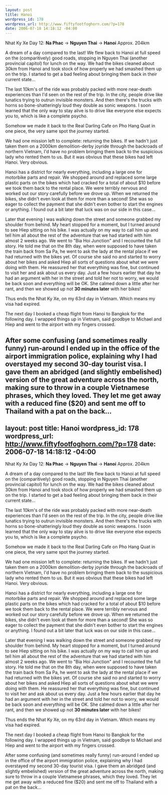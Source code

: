 ```yaml
--- 
layout: post
title: Hanoi
wordpress_id: 178
wordpress_url: http://www.fiftyfootfoghorn.com/?p=178
date: 2006-07-18 14:18:12 -04:00
---
```

Nhat Ky Xe Day 12: <strong>Na Phac</strong> -> <strong>Nguyen Thai</strong> -> <strong>Hanoi</strong>
Approx. 204km

A dream of a day compared to the last! We flew back to Hanoi at full speed on the (comparitively) good roads, stopping in Nguyen Thai (another provincial capitol) for lunch on the way. We had the bikes cleaned about 30km from Hanoi and took stock of how properly we had smashed them up on the trip. I started to get a bad feeling about bringing them back in their current state...

The last 10km's of the ride was probably packed with more near-death experiences than I'd seen on the rest of the trip. In the city, people drive like lunatics trying to outrun invisible monsters. And then there's the trucks with horns so bone-shatteringly loud they double as sonic weapons. I soon learned that the only way to stay alive is to drive like everyone else expects you to, which is like a complete psycho.

Somehow we made it back to the Real Darling Cafe on Pho Hang Quat in one piece, the very same spot the journey started.

We had one mission left to complete: returning the bikes. If we hadn't just taken them on a 2000km demolition-derby joyride through the backroads of northern Vietnam, I'd have no problem bringing them back to the suspicious lady who rented them to us. But it was obvious that these bikes had left Hanoi. Very obvious.

Hanoi has a district for nearly everything, including a large one for motorbike parts and repair. We shopped around and replaced some large plastic parts on the bikes which had cracked for a total of about $10 before we took them back to the rental place. We were terribly nervous and worked out our story carefully before we drove up. When we returned the bikes, she didn't even look at them for more than a second! She was so eager to collect the payment that she didn't even bother to start the engines or anything. I found out a bit later that luck was on our side in this case...

Later that evening I was walking down the street and someone grabbed my shoulder from behind. My heart stopped for a moment, but I turned around to see Hiep sitting on his bike. I was actually on my way to call him up and tell him all about the rest of the adventure that we had started with him almost 2 weeks ago. We went to "Bia Hoi Junction" and I recounted the full story. He told me that on the 8th day, when were supposed to have taken the train back from Sa Pa, he went to ask the lady at the rental place if we had returned with the bikes yet. Of course she said no and started to worry about her bikes and asked Hiep all sorts of questions about what we were doing with them. He reassured her that everything was fine, but continued to visit her and ask about us every day. Just a few hours earlier that day he had an argument with her in the street and told her not to worry, we would be back soon and everything will be OK. She calmed down a little after her rant, and then we showed up not <strong>30 minutes later</strong> with her bikes!

Thus ends the Nhat Ky Xe, on my 63rd day in Vietnam. Which means my visa had expired.

The next day I booked a cheap flight from Hanoi to Bangkok for the following day. I wrapped things up in Vietnam, said goodbye to Michael and Hiep and went to the airport with my fingers crossed.

After some confusing (and sometimes really funny) run-around I ended up in the office of the airport immigration police, explaining why I had overstayed my second 30-day tourist visa. I gave them an abridged (and slightly embelished) version of the great adventure across the north, making sure to throw in a couple Vietnamese phrases, which they loved. They let me get away with a reduced fine ($20) and sent me off to Thailand with a pat on the back...
--- 
layout: post
title: Hanoi
wordpress_id: 178
wordpress_url: http://www.fiftyfootfoghorn.com/?p=178
date: 2006-07-18 14:18:12 -04:00
---
Nhat Ky Xe Day 12: <strong>Na Phac</strong> -> <strong>Nguyen Thai</strong> -> <strong>Hanoi</strong>
Approx. 204km

A dream of a day compared to the last! We flew back to Hanoi at full speed on the (comparitively) good roads, stopping in Nguyen Thai (another provincial capitol) for lunch on the way. We had the bikes cleaned about 30km from Hanoi and took stock of how properly we had smashed them up on the trip. I started to get a bad feeling about bringing them back in their current state...

The last 10km's of the ride was probably packed with more near-death experiences than I'd seen on the rest of the trip. In the city, people drive like lunatics trying to outrun invisible monsters. And then there's the trucks with horns so bone-shatteringly loud they double as sonic weapons. I soon learned that the only way to stay alive is to drive like everyone else expects you to, which is like a complete psycho.

Somehow we made it back to the Real Darling Cafe on Pho Hang Quat in one piece, the very same spot the journey started.

We had one mission left to complete: returning the bikes. If we hadn't just taken them on a 2000km demolition-derby joyride through the backroads of northern Vietnam, I'd have no problem bringing them back to the suspicious lady who rented them to us. But it was obvious that these bikes had left Hanoi. Very obvious.

Hanoi has a district for nearly everything, including a large one for motorbike parts and repair. We shopped around and replaced some large plastic parts on the bikes which had cracked for a total of about $10 before we took them back to the rental place. We were terribly nervous and worked out our story carefully before we drove up. When we returned the bikes, she didn't even look at them for more than a second! She was so eager to collect the payment that she didn't even bother to start the engines or anything. I found out a bit later that luck was on our side in this case...

Later that evening I was walking down the street and someone grabbed my shoulder from behind. My heart stopped for a moment, but I turned around to see Hiep sitting on his bike. I was actually on my way to call him up and tell him all about the rest of the adventure that we had started with him almost 2 weeks ago. We went to "Bia Hoi Junction" and I recounted the full story. He told me that on the 8th day, when were supposed to have taken the train back from Sa Pa, he went to ask the lady at the rental place if we had returned with the bikes yet. Of course she said no and started to worry about her bikes and asked Hiep all sorts of questions about what we were doing with them. He reassured her that everything was fine, but continued to visit her and ask about us every day. Just a few hours earlier that day he had an argument with her in the street and told her not to worry, we would be back soon and everything will be OK. She calmed down a little after her rant, and then we showed up not <strong>30 minutes later</strong> with her bikes!

Thus ends the Nhat Ky Xe, on my 63rd day in Vietnam. Which means my visa had expired.

The next day I booked a cheap flight from Hanoi to Bangkok for the following day. I wrapped things up in Vietnam, said goodbye to Michael and Hiep and went to the airport with my fingers crossed.

After some confusing (and sometimes really funny) run-around I ended up in the office of the airport immigration police, explaining why I had overstayed my second 30-day tourist visa. I gave them an abridged (and slightly embelished) version of the great adventure across the north, making sure to throw in a couple Vietnamese phrases, which they loved. They let me get away with a reduced fine ($20) and sent me off to Thailand with a pat on the back...
